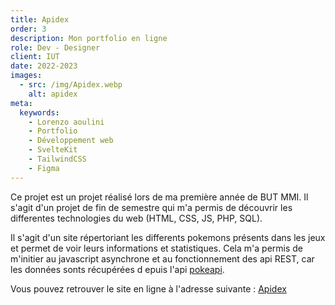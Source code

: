 ```yaml
---
title: Apidex
order: 3
description: Mon portfolio en ligne
role: Dev - Designer
client: IUT
date: 2022-2023
images:
  - src: /img/Apidex.webp
    alt: apidex
meta:
  keywords: 
    - Lorenzo aoulini
    - Portfolio
    - Développement web
    - SvelteKit
    - TailwindCSS
    - Figma
---
```



Ce projet est un projet réalisé lors de ma première année de BUT MMI. Il s'agit d'un projet de fin de semestre qui m'a permis de découvrir les differentes technologies du web (HTML, CSS, JS, PHP, SQL).
<br />

Il s'agit d'un site répertoriant les differents pokemons présents dans les jeux et permet de voir leurs informations et statistiques.
Cela m'a permis de m'initier au javascript asynchrone et au fonctionnement des api REST, car les données sonts récupérées d  epuis l'api [pokeapi](https://pokeapi.co/).
<br />

Vous pouvez retrouver le site en ligne à l'adresse suivante : [Apidex](https://lorenzoa.dev/apidex/) 



<style>
  a {
    @apply text-primary-500 hover:underline;
  }
</style>